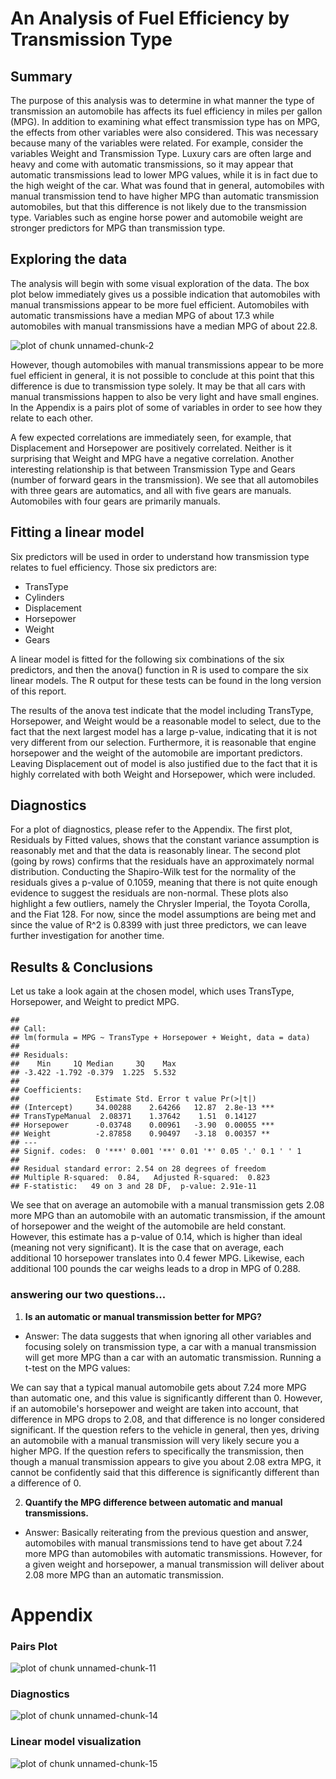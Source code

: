 # An Analysis of Fuel Efficiency by Transmission Type   

## Summary
The purpose of this analysis was to determine in what manner the type of transmission an automobile has affects its fuel efficiency in miles per gallon (MPG).  In addition to examining what effect transmission type has on MPG, the effects from other variables were also considered.  This was necessary because many of the variables were related.  For example, consider the variables Weight and Transmission Type.  Luxury cars are often large and heavy and come with automatic transmissions, so it may appear that automatic transmissions lead to lower MPG values, while it is in fact due to the high weight of the car.  What was found that in general, automobiles with manual transmission tend to have higher MPG than automatic transmission automobiles, but that this difference is not likely due to the transmission type.  Variables such as engine horse power and automobile weight are stronger predictors for MPG than transmission type.

## Exploring the data



The analysis will begin with some visual exploration of the data.  The box plot below immediately gives us a possible indication that automobiles with manual transmissions appear to be more fuel efficient.  Automobiles with automatic transmissions have a median MPG of about 17.3 while automobiles with manual transmissions have a median MPG of about 22.8.  

![plot of chunk unnamed-chunk-2](figure/unnamed-chunk-2.png) 

However, though automobiles with manual transmissions appear to be more fuel efficient in general, it is not possible to conclude at this point that this difference is due to transmission type solely.  It may be that all cars with manual transmissions happen to also be very light and have small engines.  In the Appendix is a pairs plot of some of variables in order to see how they relate to each other.



A few expected correlations are immediately seen, for example, that Displacement and Horsepower are positively correlated.  Neither is it surprising that Weight and MPG have a negative correlation.  Another interesting relationship is that between Transmission Type and Gears (number of forward gears in the transmission).  We see that all automobiles with three gears are automatics, and all with five gears are manuals.  Automobiles with four gears are primarily manuals.  

## Fitting a linear model

Six predictors will be used in order to understand how transmission type relates to fuel efficiency.  Those six predictors are:
- TransType
- Cylinders
- Displacement
- Horsepower
- Weight
- Gears

A linear model is fitted for the following six combinations of the six predictors, and then the anova() function in R is used to compare the six linear models.  The R output for these tests can be found in the long version of this report.





The results of the anova test indicate that the model including TransType, Horsepower, and Weight would be a reasonable model to select, due to the fact that the next largest model has a large p-value, indicating that it is not very different from our selection.  Furthermore, it is reasonable that engine horsepower and the weight of the automobile are important predictors.  Leaving Displacement out of model is also justified due to the fact that it is highly correlated with both Weight and Horsepower, which were included.

## Diagnostics

For a plot of diagnostics, please refer to the Appendix.  The first plot, Residuals by Fitted values, shows that the constant variance assumption is reasonably met and that the data is reasonably linear.  The second plot (going by rows) confirms that the residuals have an approximately normal distribution.  Conducting the Shapiro-Wilk test for the normality of the residuals gives a p-value of 0.1059, meaning that there is not quite enough evidence to suggest the residuals are non-normal.  These plots also highlight a few outliers, namely the Chrysler Imperial, the Toyota Corolla, and the Fiat 128.  For now, since the model assumptions are being met and since the value of R^2 is 0.8399 with just three predictors, we can leave further investigation for another time.



## Results & Conclusions

Let us take a look again at the chosen model, which uses TransType, Horsepower, and Weight to predict MPG.


```
## 
## Call:
## lm(formula = MPG ~ TransType + Horsepower + Weight, data = data)
## 
## Residuals:
##    Min     1Q Median     3Q    Max 
## -3.422 -1.792 -0.379  1.225  5.532 
## 
## Coefficients:
##                 Estimate Std. Error t value Pr(>|t|)    
## (Intercept)     34.00288    2.64266   12.87  2.8e-13 ***
## TransTypeManual  2.08371    1.37642    1.51  0.14127    
## Horsepower      -0.03748    0.00961   -3.90  0.00055 ***
## Weight          -2.87858    0.90497   -3.18  0.00357 ** 
## ---
## Signif. codes:  0 '***' 0.001 '**' 0.01 '*' 0.05 '.' 0.1 ' ' 1
## 
## Residual standard error: 2.54 on 28 degrees of freedom
## Multiple R-squared:  0.84,	Adjusted R-squared:  0.823 
## F-statistic:   49 on 3 and 28 DF,  p-value: 2.91e-11
```



We see that on average an automobile with a manual transmission gets 2.08 more MPG than an automobile with an automatic transmission, if the amount of horsepower and the weight of the automobile are held constant.  However, this estimate has a p-value of 0.14, which is higher than ideal (meaning not very significant).  It is the case that on average, each additional 10 horsepower translates into 0.4 fewer MPG.  Likewise, each additional 100 pounds the car weighs leads to a drop in MPG of 0.288.

### answering our two questions...

1) **Is an automatic or manual transmission better for MPG?**
- Answer: The data suggests that when ignoring all other variables and focusing solely on transmission type, a car with a manual transmission will get more MPG than a car with an automatic transmission.  Running a t-test on the MPG values:


We can say that a typical manual automobile gets about 7.24 more MPG than automatic one, and this value is significantly different than 0.  However, if an automobile's horsepower and weight are taken into account, that difference in MPG drops to 2.08, and that difference is no longer considered significant.  If the question refers to the vehicle in general, then yes, driving an automobile with a manual transmission will very likely secure you a higher MPG.  If the question refers to specifically the transmission, then though a manual transmission appears to give you about 2.08 extra MPG, it cannot be confidently said that this difference is significantly different than a difference of 0. 

2) **Quantify the MPG difference between automatic and manual transmissions.**
- Answer: Basically reiterating from the previous question and answer, automobiles with manual transmissions tend to have get about 7.24 more MPG than automobiles with automatic transmissions.  However, for a given weight and horsepower, a manual transmission will deliver about 2.08 more MPG than an automatic transmission.

# Appendix

### Pairs Plot
![plot of chunk unnamed-chunk-11](figure/unnamed-chunk-11.png) 

<!--### Model fitting and anova test-->




### Diagnostics

![plot of chunk unnamed-chunk-14](figure/unnamed-chunk-14.png) 

### Linear model visualization

![plot of chunk unnamed-chunk-15](figure/unnamed-chunk-15.png) 

